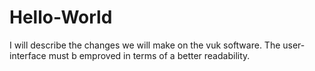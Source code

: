 # Hello-World
I will describe the changes we will make on the vuk software.
The user-interface must b emproved in terms of a better readability. 
